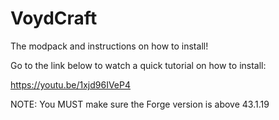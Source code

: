 # VoydCraft
The modpack and instructions on how to install!


Go to the link below to watch a quick tutorial on how to install:

https://youtu.be/1xjd96IVeP4

NOTE: You MUST make sure the Forge version is above 43.1.19
